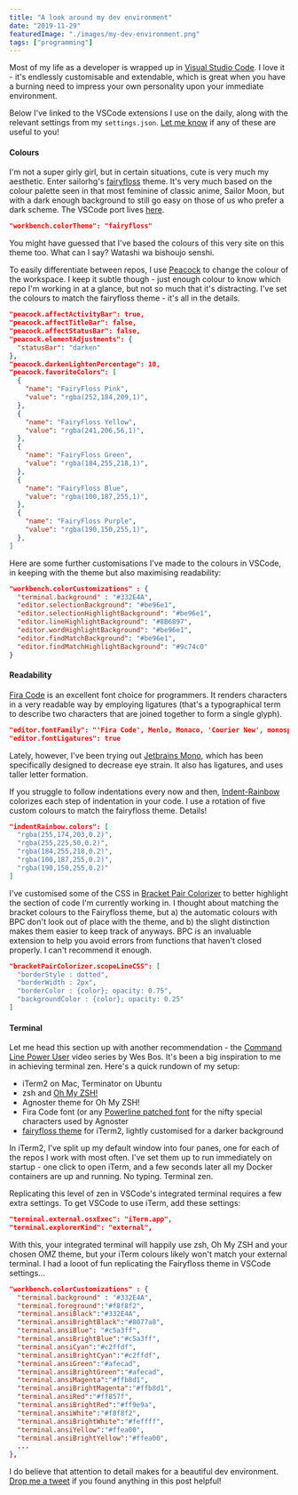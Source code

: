 ```yaml
---
title: "A look around my dev environment"
date: "2019-11-29"
featuredImage: "./images/my-dev-environment.png"
tags: ["programming"]
---
```


Most of my life as a developer is wrapped up in [Visual Studio Code](https://code.visualstudio.com/). I love it - it's endlessly customisable and extendable, which is great when you have a burning need to impress your own personality upon your immediate environment.

Below I've linked to the VSCode extensions I use on the daily, along with the relevant settings from my `settings.json`. [Let me know](https://www.twitter.com/dentednerd) if any of these are useful to you!

#### Colours

I'm not a super girly girl, but in certain situations, cute is very much my aesthetic. Enter sailorhg's [fairyfloss](https://github.com/sailorhg/fairyfloss) theme. It's very much based on the colour palette seen in that most feminine of classic anime, Sailor Moon, but with a dark enough background to still go easy on those of us who prefer a dark scheme. The VSCode port lives [here](https://marketplace.visualstudio.com/items?itemName=nopjmp.fairyfloss).

```json
"workbench.colorTheme": "fairyfloss"
```

You might have guessed that I've based the colours of this very site on this theme too. What can I say? Watashi wa bishoujo senshi.

To easily differentiate between repos, I use [Peacock](https://marketplace.visualstudio.com/items?itemName=johnpapa.vscode-peacock) to change the colour of the workspace. I keep it subtle though - just enough colour to know which repo I'm working in at a glance, but not so much that it's distracting. I've set the colours to match the fairyfloss theme - it's all in the details.

```json
"peacock.affectActivityBar": true,
"peacock.affectTitleBar": false,
"peacock.affectStatusBar": false,
"peacock.elementAdjustments": {
  "statusBar": "darken"
},
"peacock.darkenLightenPercentage": 10,
"peacock.favoriteColors": [
  {
    "name": "FairyFloss Pink",
    "value": "rgba(252,184,209,1)",
  },
  {
    "name": "FairyFloss Yellow",
    "value": "rgba(241,206,56,1)",
  },
  {
    "name": "FairyFloss Green",
    "value": "rgba(184,255,218,1)",
  },
  {
    "name": "FairyFloss Blue",
    "value": "rgba(100,187,255,1)",
  },
  {
    "name": "FairyFloss Purple",
    "value": "rgba(190,150,255,1)",
  },
]
```

Here are some further customisations I've made to the colours in VSCode, in keeping with the theme but also maximising readability:

```json
"workbench.colorCustomizations" : {
  "terminal.background" : "#332E4A",
  "editor.selectionBackground": "#be96e1",
  "editor.selectionHighlightBackground": "#be96e1",
  "editor.lineHighlightBackground": "#8B6897",
  "editor.wordHighlightBackground": "#be96e1",
  "editor.findMatchBackground": "#be96e1",
  "editor.findMatchHighlightBackground": "#9c74c0"
}
```

#### Readability

[Fira Code](https://github.com/tonsky/FiraCode) is an excellent font choice for programmers. It renders characters in a very readable way by employing ligatures (that's a typographical term to describe two characters that are joined together to form a single glyph).

```json
"editor.fontFamily": "'Fira Code', Menlo, Monaco, 'Courier New', monospace",
"editor.fontLigatures": true
```

Lately, however, I've been trying out [Jetbrains Mono](https://www.jetbrains.com/lp/mono/), which has been specifically designed to decrease eye strain. It also has ligatures, and uses taller letter formation.

If you struggle to follow indentations every now and then, [Indent-Rainbow](https://marketplace.visualstudio.com/items?itemName=oderwat.indent-rainbow) colorizes each step of indentation in your code. I use a rotation of five custom colours to match the fairyfloss theme. Details!

```json
"indentRainbow.colors": [
  "rgba(255,174,203,0.2)",
  "rgba(255,225,50,0.2)",
  "rgba(184,255,218,0.2)",
  "rgba(100,187,255,0.2)",
  "rgba(190,150,255,0.2)"
]
```

I've customised some of the CSS in [Bracket Pair Colorizer](https://marketplace.visualstudio.com/items?itemName=CoenraadS.bracket-pair-colorizer) to better highlight the section of code I'm currently working in. I thought about matching the bracket colours to the Fairyfloss theme, but a) the automatic colours with BPC don't look out of place with the theme, and b) the slight distinction makes them easier to keep track of anyways. BPC is an invaluable extension to help you avoid errors from functions that haven't closed properly. I can't recommend it enough.

```json
"bracketPairColorizer.scopeLineCSS": [
  "borderStyle : dotted",
  "borderWidth : 2px",
  "borderColor : {color}; opacity: 0.75",
  "backgroundColor : {color}; opacity: 0.25"
]
```

#### Terminal

Let me head this section up with another recommendation - the [Command Line Power User](https://commandlinepoweruser.com/) video series by Wes Bos. It's been a big inspiration to me in achieving terminal zen. Here's a quick rundown of my setup:

- iTerm2 on Mac, Terminator on Ubuntu
- zsh and [Oh My ZSH!](https://ohmyz.sh/)
- Agnoster theme for Oh My ZSH!
- Fira Code font (or any [Powerline patched font](https://github.com/powerline/fonts) for the nifty special characters used by Agnoster
- [fairyfloss theme](https://github.com/aquartier/fairyfloss) for iTerm2, lightly customised for a darker background

In iTerm2, I've split up my default window into four panes, one for each of the repos I work with most often. I've set them up to run immediately on startup - one click to open iTerm, and a few seconds later all my Docker containers are up and running. No typing. Terminal zen.

Replicating this level of zen in VSCode's integrated terminal requires a few extra settings. To get VSCode to use iTerm, add these settings:

```json
"terminal.external.osxExec": "iTerm.app",
"terminal.explorerKind": "external",
```

With this, your integrated terminal will happily use zsh, Oh My ZSH and your chosen OMZ theme, but your iTerm colours likely won't match your external terminal. I had a looot of fun replicating the Fairyfloss theme in VSCode settings...

```json
"workbench.colorCustomizations" : {
  "terminal.background" : "#332E4A",
  "terminal.foreground":"#f8f8f2",
  "terminal.ansiBlack":"#332E4A",
  "terminal.ansiBrightBlack":"#8077a8",
  "terminal.ansiBlue": "#c5a3ff",
  "terminal.ansiBrightBlue":"#c5a3ff",
  "terminal.ansiCyan":"#c2ffdf",
  "terminal.ansiBrightCyan":"#c2ffdf",
  "terminal.ansiGreen":"#afecad",
  "terminal.ansiBrightGreen":"#afecad",
  "terminal.ansiMagenta":"#ffb8d1",
  "terminal.ansiBrightMagenta":"#ffb8d1",
  "terminal.ansiRed":"#ff857f",
  "terminal.ansiBrightRed":"#ff9e9a",
  "terminal.ansiWhite":"#f8f8f2",
  "terminal.ansiBrightWhite":"#feffff",
  "terminal.ansiYellow":"#ffea00",
  "terminal.ansiBrightYellow":"#ffea00",
  ...
},
```

I do believe that attention to detail makes for a beautiful dev environment. [Drop me a tweet](https://www.twitter.com/dentednerd) if you found anything in this post helpful!
